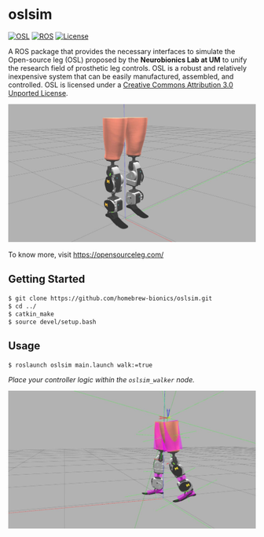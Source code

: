 # oslsim

[![OSL](https://img.shields.io/badge/UMich-OSL-yellow)](https://opensourceleg.com/)
[![ROS](https://img.shields.io/badge/ROS-Melodic-blue)](http://wiki.ros.org/melodic)
[![License](https://img.shields.io/github/license/homebrew-bionics/oslsim)](https://github.com/homebrew-bionics/oslsim/blob/master/LICENSE.md)

A ROS package that provides the necessary interfaces to simulate the Open-source leg (OSL) proposed by the **Neurobionics Lab at UM** to unify the research field of prosthetic leg controls. OSL is a robust and relatively inexpensive system that can be easily manufactured, assembled, and controlled. OSL is licensed under a [Creative Commons Attribution 3.0 Unported License](https://creativecommons.org/licenses/by/3.0/deed.en_US).

![oslsim](./oslsim.jpg)

To know more, visit https://opensourceleg.com/

## Getting Started
```
$ git clone https://github.com/homebrew-bionics/oslsim.git
$ cd ../
$ catkin_make
$ source devel/setup.bash
```

## Usage
```
$ roslaunch oslsim main.launch walk:=true
```
*Place your controller logic within the ``oslsim_walker`` node.*

![oslsim_walk](./oslsim_walk.jpg)
